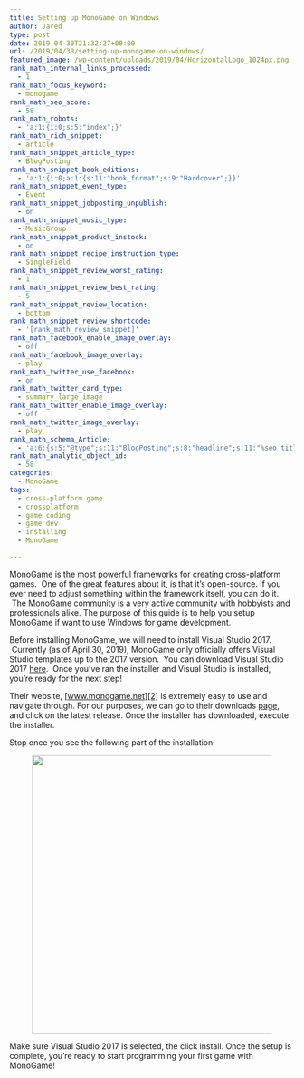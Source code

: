 ```yaml
---
title: Setting up MonoGame on Windows
author: Jared
type: post
date: 2019-04-30T21:32:27+00:00
url: /2019/04/30/setting-up-monogame-on-windows/
featured_image: /wp-content/uploads/2019/04/HorizontalLogo_1024px.png
rank_math_internal_links_processed:
  - 1
rank_math_focus_keyword:
  - monogame
rank_math_seo_score:
  - 58
rank_math_robots:
  - 'a:1:{i:0;s:5:"index";}'
rank_math_rich_snippet:
  - article
rank_math_snippet_article_type:
  - BlogPosting
rank_math_snippet_book_editions:
  - 'a:1:{i:0;a:1:{s:11:"book_format";s:9:"Hardcover";}}'
rank_math_snippet_event_type:
  - Event
rank_math_snippet_jobposting_unpublish:
  - on
rank_math_snippet_music_type:
  - MusicGroup
rank_math_snippet_product_instock:
  - on
rank_math_snippet_recipe_instruction_type:
  - SingleField
rank_math_snippet_review_worst_rating:
  - 1
rank_math_snippet_review_best_rating:
  - 5
rank_math_snippet_review_location:
  - bottom
rank_math_snippet_review_shortcode:
  - '[rank_math_review_snippet]'
rank_math_facebook_enable_image_overlay:
  - off
rank_math_facebook_image_overlay:
  - play
rank_math_twitter_use_facebook:
  - on
rank_math_twitter_card_type:
  - summary_large_image
rank_math_twitter_enable_image_overlay:
  - off
rank_math_twitter_image_overlay:
  - play
rank_math_schema_Article:
  - 'a:6:{s:5:"@type";s:11:"BlogPosting";s:8:"headline";s:11:"%seo_title%";s:13:"datePublished";s:20:"%date(Y-m-dTH:i:sP)%";s:12:"dateModified";s:24:"%modified(Y-m-dTH:i:sP)%";s:6:"author";a:2:{s:5:"@type";s:6:"Person";s:4:"name";s:5:"Jared";}s:8:"metadata";a:3:{s:5:"title";s:7:"Article";s:9:"isPrimary";b:1;s:4:"type";s:8:"template";}}'
rank_math_analytic_object_id:
  - 58
categories:
  - MonoGame
tags:
  - cross-platform game
  - crossplatform
  - game coding
  - game dev
  - installing
  - MonoGame

---
```

MonoGame is the most powerful frameworks for creating cross-platform games. &nbsp;One of the great features about it, is that it’s open-source. If you ever need to adjust something within the framework itself, you can do it. &nbsp;The MonoGame community is a very active community with hobbyists and professionals alike. The purpose of this guide is to help you setup MonoGame if want to use Windows for game development.  


Before installing MonoGame, we will need to install Visual Studio 2017. &nbsp;Currently (as of April 30, 2019), MonoGame only officially offers Visual Studio templates up to the 2017 version. &nbsp;You can download Visual Studio 2017 [here][1]. &nbsp;Once you’ve ran the installer and Visual Studio is installed, you’re ready for the next step!  


Their website, [www.monogame.net][2] is extremely easy to use and navigate through. For our purposes, we can go to their downloads [page][3], and click on the latest release. Once the installer has downloaded, execute the installer.  


Stop once you see the following part of the installation:<figure class="wp-block-image">

<img loading="lazy" width="628" height="491" src="https://learn.yorkcs.com/wp-content/uploads/2019/04/monogame_installer_templates.png" alt="" class="wp-image-1183" /> </figure> 

Make sure Visual Studio 2017 is selected, the click install. Once the setup is complete, you’re ready to start programming your first game with MonoGame!

 [1]: https://visualstudio.microsoft.com/vs/older-downloads/
 [2]: http://www.monogame.net
 [3]: http://www.monogame.net/downloads/